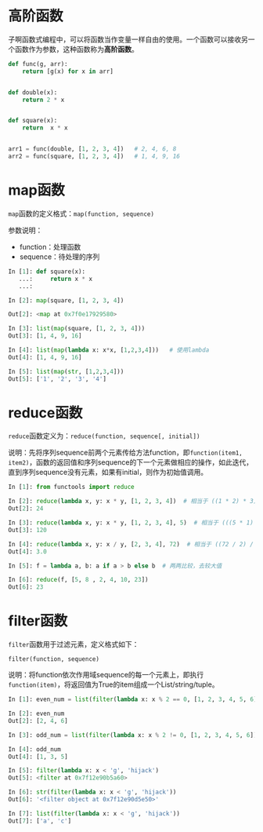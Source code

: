 # 高阶函数

子啊函数式编程中，可以将函数当作变量一样自由的使用。一个函数可以接收另一个函数作为参数，这种函数称为**高阶函数**。

```python
def func(g, arr):
    return [g(x) for x in arr]


def double(x):
    return 2 * x


def square(x):
    return  x * x


arr1 = func(double, [1, 2, 3, 4])   # 2, 4, 6, 8
arr2 = func(square, [1, 2, 3, 4])   # 1, 4, 9, 16
```

# map函数

`map`函数的定义格式：`map(function, sequence)`

参数说明：
- function：处理函数
- sequence：待处理的序列

```python
In [1]: def square(x): 
   ...:     return x * x 
   ...:

In [2]: map(square, [1, 2, 3, 4])

Out[2]: <map at 0x7f0e17929580>

In [3]: list(map(square, [1, 2, 3, 4]))
Out[3]: [1, 4, 9, 16]

In [4]: list(map(lambda x: x*x, [1,2,3,4]))   # 使用lambda
Out[4]: [1, 4, 9, 16]

In [5]: list(map(str, [1,2,3,4]))
Out[5]: ['1', '2', '3', '4']
```

# reduce函数

`reduce`函数定义为：`reduce(function, sequence[, initial])`

说明：先将序列sequence前两个元素传给方法function，即`function(item1, item2)`，函数的返回值和序列sequence的下一个元素做相应的操作，如此迭代，直到序列sequence没有元素，如果有initial，则作为初始值调用。

```python
In [1]: from functools import reduce

In [2]: reduce(lambda x, y: x * y, [1, 2, 3, 4])  # 相当于 ((1 * 2) * 3) * 4
Out[2]: 24

In [3]: reduce(lambda x, y: x * y, [1, 2, 3, 4], 5)  # 相当于 (((5 * 1) * 2) * 3) * 4
Out[3]: 120

In [4]: reduce(lambda x, y: x / y, [2, 3, 4], 72)  # 相当于 ((72 / 2) / 3) / 4
Out[4]: 3.0

In [5]: f = lambda a, b: a if a > b else b  # 两两比较，去较大值

In [6]: reduce(f, [5, 8 , 2, 4, 10, 23])
Out[6]: 23
```

# filter函数

`filter`函数用于过滤元素，定义格式如下：

`filter(function, sequence)`

说明：将function依次作用域sequence的每一个元素上，即执行`function(item)`，将返回值为True的item组成一个List/string/tuple。

```python
In [1]: even_num = list(filter(lambda x: x % 2 == 0, [1, 2, 3, 4, 5, 6]))

In [2]: even_num
Out[2]: [2, 4, 6]

In [3]: odd_num = list(filter(lambda x: x % 2 != 0, [1, 2, 3, 4, 5, 6]))

In [4]: odd_num
Out[4]: [1, 3, 5]

In [5]: filter(lambda x: x < 'g', 'hijack')
Out[5]: <filter at 0x7f12e90b5a60>

In [6]: str(filter(lambda x: x < 'g', 'hijack'))
Out[6]: '<filter object at 0x7f12e90d5e50>'

In [7]: list(filter(lambda x: x < 'g', 'hijack'))
Out[7]: ['a', 'c']

```
